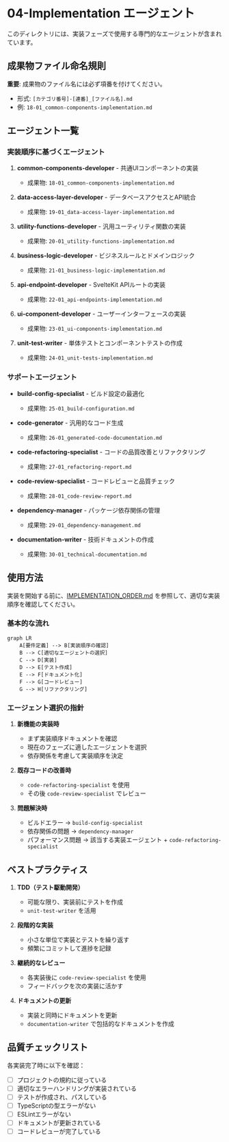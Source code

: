 # 04-Implementation エージェント

このディレクトリには、実装フェーズで使用する専門的なエージェントが含まれています。

## 成果物ファイル命名規則
**重要**: 成果物のファイル名には必ず項番を付けてください。
- 形式: `[カテゴリ番号]-[連番]_[ファイル名].md`
- 例: `18-01_common-components-implementation.md`

## エージェント一覧

### 実装順序に基づくエージェント

1. **common-components-developer** - 共通UIコンポーネントの実装
   - 成果物: `18-01_common-components-implementation.md`
   
2. **data-access-layer-developer** - データベースアクセスとAPI統合
   - 成果物: `19-01_data-access-layer-implementation.md`
   
3. **utility-functions-developer** - 汎用ユーティリティ関数の実装
   - 成果物: `20-01_utility-functions-implementation.md`
   
4. **business-logic-developer** - ビジネスルールとドメインロジック
   - 成果物: `21-01_business-logic-implementation.md`
   
5. **api-endpoint-developer** - SvelteKit APIルートの実装
   - 成果物: `22-01_api-endpoints-implementation.md`
   
6. **ui-component-developer** - ユーザーインターフェースの実装
   - 成果物: `23-01_ui-components-implementation.md`
   
7. **unit-test-writer** - 単体テストとコンポーネントテストの作成
   - 成果物: `24-01_unit-tests-implementation.md`

### サポートエージェント

- **build-config-specialist** - ビルド設定の最適化
  - 成果物: `25-01_build-configuration.md`
  
- **code-generator** - 汎用的なコード生成
  - 成果物: `26-01_generated-code-documentation.md`
  
- **code-refactoring-specialist** - コードの品質改善とリファクタリング
  - 成果物: `27-01_refactoring-report.md`
  
- **code-review-specialist** - コードレビューと品質チェック
  - 成果物: `28-01_code-review-report.md`
  
- **dependency-manager** - パッケージ依存関係の管理
  - 成果物: `29-01_dependency-management.md`
  
- **documentation-writer** - 技術ドキュメントの作成
  - 成果物: `30-01_technical-documentation.md`

## 使用方法

実装を開始する前に、[IMPLEMENTATION_ORDER.md](./IMPLEMENTATION_ORDER.md) を参照して、適切な実装順序を確認してください。

### 基本的な流れ

```mermaid
graph LR
    A[要件定義] --> B[実装順序の確認]
    B --> C[適切なエージェントの選択]
    C --> D[実装]
    D --> E[テスト作成]
    E --> F[ドキュメント化]
    F --> G[コードレビュー]
    G --> H[リファクタリング]
```

### エージェント選択の指針

1. **新機能の実装時**
   - まず実装順序ドキュメントを確認
   - 現在のフェーズに適したエージェントを選択
   - 依存関係を考慮して実装順序を決定

2. **既存コードの改善時**
   - `code-refactoring-specialist` を使用
   - その後 `code-review-specialist` でレビュー

3. **問題解決時**
   - ビルドエラー → `build-config-specialist`
   - 依存関係の問題 → `dependency-manager`
   - パフォーマンス問題 → 該当する実装エージェント + `code-refactoring-specialist`

## ベストプラクティス

1. **TDD（テスト駆動開発）**
   - 可能な限り、実装前にテストを作成
   - `unit-test-writer` を活用

2. **段階的な実装**
   - 小さな単位で実装とテストを繰り返す
   - 頻繁にコミットして進捗を記録

3. **継続的なレビュー**
   - 各実装後に `code-review-specialist` を使用
   - フィードバックを次の実装に活かす

4. **ドキュメントの更新**
   - 実装と同時にドキュメントを更新
   - `documentation-writer` で包括的なドキュメントを作成

## 品質チェックリスト

各実装完了時に以下を確認：

- [ ] プロジェクトの規約に従っている
- [ ] 適切なエラーハンドリングが実装されている
- [ ] テストが作成され、パスしている
- [ ] TypeScriptの型エラーがない
- [ ] ESLintエラーがない
- [ ] ドキュメントが更新されている
- [ ] コードレビューが完了している
